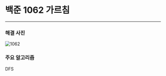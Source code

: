 # 백준 1062 가르침

---

### 해결 사진

![1062](https://user-images.githubusercontent.com/69099083/90109957-79158b80-dd87-11ea-9fe4-8a55dbf1c061.png)


### 주요 알고리즘

DFS
